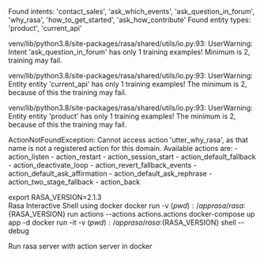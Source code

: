 Found intents: 'contact_sales', 'ask_which_events', 'ask_question_in_forum', 'why_rasa', 'how_to_get_started', 'ask_how_contribute'
Found entity types: 'product', 'current_api'


venv/lib/python3.8/site-packages/rasa/shared/utils/io.py:93: UserWarning: Intent 'ask_question_in_forum' has only 1 training examples! Minimum is 2, training may fail.

venv/lib/python3.8/site-packages/rasa/shared/utils/io.py:93: UserWarning: Entity entity 'current_api' has only 1 training examples! The minimum is 2, because of this the training may fail.

venv/lib/python3.8/site-packages/rasa/shared/utils/io.py:93: UserWarning: Entity entity 'product' has only 1 training examples! The minimum is 2, because of this the training may fail.


ActionNotFoundException: Cannot access action 'utter_why_rasa', as that name is not a registered action for this domain. Available actions are:
	 - action_listen
	 - action_restart
	 - action_session_start
	 - action_default_fallback
	 - action_deactivate_loop
	 - action_revert_fallback_events
	 - action_default_ask_affirmation
	 - action_default_ask_rephrase
	 - action_two_stage_fallback
	 - action_back
     
export RASA_VERSION=2.1.3	 
Rasa Interactive Shell using docker
docker run -v $(pwd):/app rasa/rasa:${RASA_VERSION} run actions --actions actions.actions
docker-compose up app -d
docker run -it -v $(pwd):/app rasa/rasa:${RASA_VERSION} shell --debug

 

Run rasa server with action server in docker